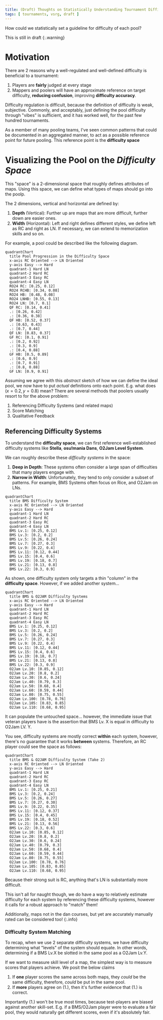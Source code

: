 ```yaml
---
title: (Draft) Thoughts on Statistically Understanding Tournament Difficulty Progression
tags: [ tournaments, vsrg, draft ]
---
```


How could we statistically set a guideline for difficulty of each pool?

<!--more-->

This is still in draft
{:.warning}

# Motivation

There are 2 reasons why a well-regulated and well-defined difficulty is
beneficial to a tournament:

1. Players are **fairly** judged at every stage
2. Mappers and poolers will have an approximate reference on target difficulty,
   **reducing confusion**, improving **difficulty accuracy**.

Difficulty regulation is difficult, because the definition of difficulty is
weak, subjective. Commonly, and acceptably, just defining the pool difficulty
through "vibes" is sufficient, and it has worked well, for the past few
hundred tournaments.

As a member of many pooling teams, I've seen common patterns that could be
documented in an aggregated manner, to act as a possible reference point for
future pooling. This reference point is the **difficulty space**

# Visualizing the Pool on the _Difficulty Space_

This "space" is a 2-dimensional space that roughly defines attributes of maps.
Using this space, we can define what types of maps should go into the poolp.

The 2 dimensions, vertical and horizontal are defined by:

1. **Depth** (Vertical): Further up are maps that are more difficult,
   further down are easier ones.
2. **Width** (Horizontal): Left and right defines different styles, we define
   left as RC and right as LN. If necessary, we can extend to memorization skills
   and so on.

For example, a pool could be described like the following diagram.

```mermaid
quadrantChart
  title Pool Progression in the Difficulty Space
  x-axis RC Oriented --> LN Oriented
  y-axis Easy --> Hard
  quadrant-1 Hard LN
  quadrant-2 Hard RC
  quadrant-3 Easy RC
  quadrant-4 Easy LN
  RO24 RC: [0.25, 0.12]
  RO24 RCHB: [0.34, 0.08]
  RO24 HB: [0.48, 0.08]
  RO24 LNHB: [0.55, 0.13]
  RO24 LN: [0.7, 0.1]
  QF RC: [0.14, 0.41]
  .: [0.26, 0.42]
  .: [0.36, 0.38]
  QF HB: [0.52, 0.37]
  .: [0.63, 0.43]
  .: [0.7, 0.44]
  QF LN: [0.83, 0.37]
  GF RC: [0.1, 0.91]
  .: [0.2, 0.92]
  .: [0.3, 0.9]
  .: [0.4, 0.88]
  GF HB: [0.5, 0.89]
  .: [0.6, 0.9]
  .: [0.7, 0.91]
  .: [0.8, 0.88]
  GF LN: [0.9, 0.91]
```

Assuming we agree with this _abstract_ sketch of how we can define the ideal
pool, we now have to put _actual_ definitions onto each point. E.g. what does
$(x=0.2, y=0.8)$ mean? There are several methods that poolers usually resort to
for the above problem:

1. Referencing Difficulty Systems (and related maps)
2. Score Matching
3. Qualitative Feedback

## Referencing Difficulty Systems

To understand the **difficulty space**, we can first reference
well-established difficulty systems like **Stella**, **osu!mania Dans**,
**O2Jam Level System**.

We can roughly describe these *difficulty systems* in the space:

1. **Deep in Depth**: These systems often consider a large span of difficulties
   that many players engage with.
2. **Narrow in Width**: Unfortunately, they tend to only consider a subset
   of patterns. For example, BMS Systems often focus on Rice, and O2Jam on LNs.

```mermaid
quadrantChart
  title BMS Difficulty System
  x-axis RC Oriented --> LN Oriented
  y-axis Easy --> Hard
  quadrant-1 Hard LN
  quadrant-2 Hard RC
  quadrant-3 Easy RC
  quadrant-4 Easy LN
  BMS Lv.1: [0.25, 0.12]
  BMS Lv.3: [0.2, 0.2]
  BMS Lv.5: [0.26, 0.24]
  BMS Lv.7: [0.27, 0.3]
  BMS Lv.9: [0.22, 0.4]
  BMS Lv.11: [0.12, 0.44]
  BMS Lv.15: [0.4, 0.6]
  BMS Lv.19: [0.18, 0.7]
  BMS Lv.21: [0.13, 0.8]
  BMS Lv.22: [0.3, 0.9]
```

As shown, one difficulty system only targets a thin "column" in the
**difficulty space**. However, if we added another system...

```mermaid
quadrantChart
  title BMS & O2JAM Difficulty Systems
  x-axis RC Oriented --> LN Oriented
  y-axis Easy --> Hard
  quadrant-1 Hard LN
  quadrant-2 Hard RC
  quadrant-3 Easy RC
  quadrant-4 Easy LN
  BMS Lv.1: [0.25, 0.12]
  BMS Lv.3: [0.2, 0.2]
  BMS Lv.5: [0.26, 0.24]
  BMS Lv.7: [0.27, 0.3]
  BMS Lv.9: [0.22, 0.4]
  BMS Lv.11: [0.12, 0.44]
  BMS Lv.15: [0.4, 0.6]
  BMS Lv.19: [0.18, 0.7]
  BMS Lv.21: [0.13, 0.8]
  BMS Lv.22: [0.3, 0.9]
  O2Jam Lv.10: [0.85, 0.12]
  O2Jam Lv.20: [0.8, 0.2]
  O2Jam Lv.30: [0.6, 0.24]
  O2Jam Lv.40: [0.79, 0.3]
  O2Jam Lv.50: [0.68, 0.4]
  O2Jam Lv.60: [0.59, 0.44]
  O2Jam Lv.80: [0.75, 0.55]
  O2Jam Lv.100: [0.78, 0.76]
  O2Jam Lv.105: [0.83, 0.85]
  O2Jam Lv.110: [0.68, 0.95]
```

It can populate the untouched space... however, the immediate issue that veteran
players have is the assertion that BMS Lv. X is equal in difficulty to O2Jam LV. Y.

You see, difficulty systems are mostly correct **within** each system,
however, there's no guarantee that it works **between** systems.
Therefore, an RC player could see the space as follows:

```mermaid
quadrantChart
  title BMS & O2JAM Difficulty System (Take 2)
  x-axis RC Oriented --> LN Oriented
  y-axis Easy --> Hard
  quadrant-1 Hard LN
  quadrant-2 Hard RC
  quadrant-3 Easy RC
  quadrant-4 Easy LN
  BMS Lv.1: [0.25, 0.21]
  BMS Lv.3: [0.2, 0.24]
  BMS Lv.5: [0.26, 0.27]
  BMS Lv.7: [0.27, 0.30]
  BMS Lv.9: [0.22, 0.35]
  BMS Lv.11: [0.12, 0.37]
  BMS Lv.15: [0.4, 0.45]
  BMS Lv.19: [0.18, 0.52]
  BMS Lv.21: [0.13, 0.56]
  BMS Lv.22: [0.3, 0.6]
  O2Jam Lv.10: [0.85, 0.12]
  O2Jam Lv.20: [0.8, 0.2]
  O2Jam Lv.30: [0.6, 0.24]
  O2Jam Lv.40: [0.79, 0.3]
  O2Jam Lv.50: [0.68, 0.4]
  O2Jam Lv.60: [0.59, 0.44]
  O2Jam Lv.80: [0.75, 0.55]
  O2Jam Lv.100: [0.78, 0.76]
  O2Jam Lv.105: [0.83, 0.85]
  O2Jam Lv.110: [0.68, 0.95]
```

Because their strong suit is RC, anything that's LN is substantially more
difficult.

This isn't all for naught though, we do have a way to relatively estimate
difficulty for each system by referencing these difficulty systems, however
it calls for a robust approach to "match" them!

Additionally, maps not in the dan courses, but yet are accurately manually rated
can be considered too!
{:.info}

### Difficulty System Matching

To recap, when we use 2 separate difficulty systems,
we have difficulty determining what "levels" of the system should equate.
In other words, determining if a BMS Lv.X be slotted in the same pool as a
O2Jam Lv.Y.

If we want to measure skill level of a map, the simplest way is to measure
scores that players achieve. We posit the below claims

1. If **one** player scores the same across both maps, they _could_ be the same
   difficulty, therefore, _could_ be put in the same pool.
2. If **more** players agree on (1.), then it's further evidence that (1.) is
   correct.

Importantly (1.) won't be true most times, because test-players are biased
against another skill-set. E.g. if a BMS/O2Jam player were to evaluate a fair
pool, they would naturally get different scores, even if it's absolutely fair.


